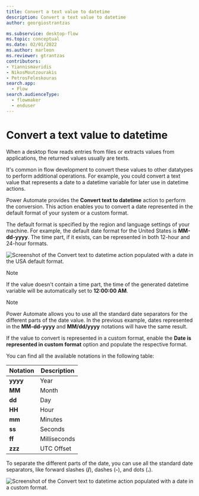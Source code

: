 ```yaml
---
title: Convert a text value to datetime
description: Convert a text value to datetime
author: georgiostrantzas

ms.subservice: desktop-flow
ms.topic: conceptual
ms.date: 02/01/2022
ms.author: marleon
ms.reviewer: gtrantzas
contributors:
- Yiannismavridis
- NikosMoutzourakis
- PetrosFeleskouras
search.app: 
  - Flow
search.audienceType: 
  - flowmaker
  - enduser
---
```


# Convert a text value to datetime

When a desktop flow reads entries from files or extracts values from applications, the returned values usually are texts.

It's common in flow development to convert these values to other datatypes to perform additional operations. For example, you could convert a text value that represents a date to a datetime variable for later use in datetime actions.

Power Automate provides the **Convert text to datetime** action to perform the conversion. This action enables you to convert a date represented in the default format of your system or a custom format. 

The default format is specified by the region and language settings of your machine. For example, the default date format for the United States is **MM-dd-yyyy**. The time part, if it exists, can be represented in both 12-hour and 24-hour formats. 

![Screenshot of the Convert text to datetime action populated with a date in the USA default format.](media/convert-text-datetime/convert-text-datetime-default.png)

> [!NOTE]
> If the value doesn't contain a time part, the time of the generated datetime variable will be automatically set to  **12:00:00 AM**.

> [!NOTE]
> Power Automate allows you to use all the standard date separators for the different parts of the date value. In the previous example, dates represented in the **MM-dd-yyyy** and **MM/dd/yyyy** notations will have the same result. 

If the value to convert is represented in a custom format, enable the **Date is represented in custom format** option and populate the respective format. 

You can find all the available notations in the following table:

| Notation | Description  |
|----------|--------------|
| **yyyy** | Year         |
| **MM**   | Month        |
| **dd**   | Day          |
| **HH**   | Hour         |
| **mm**   | Minutes      |
| **ss**   | Seconds      |
| **ff**   | Milliseconds |
| **zzz**  | UTC Offset	  |

To separate the different parts of the date, you can use all the standard date separators, like forward slashes (**/**), dashes (**-**), and dots (**.**). 

![Screenshot of the Convert text to datetime action populated with a date in a custom format.](media/convert-text-datetime/convert-text-datetime-custom.png)